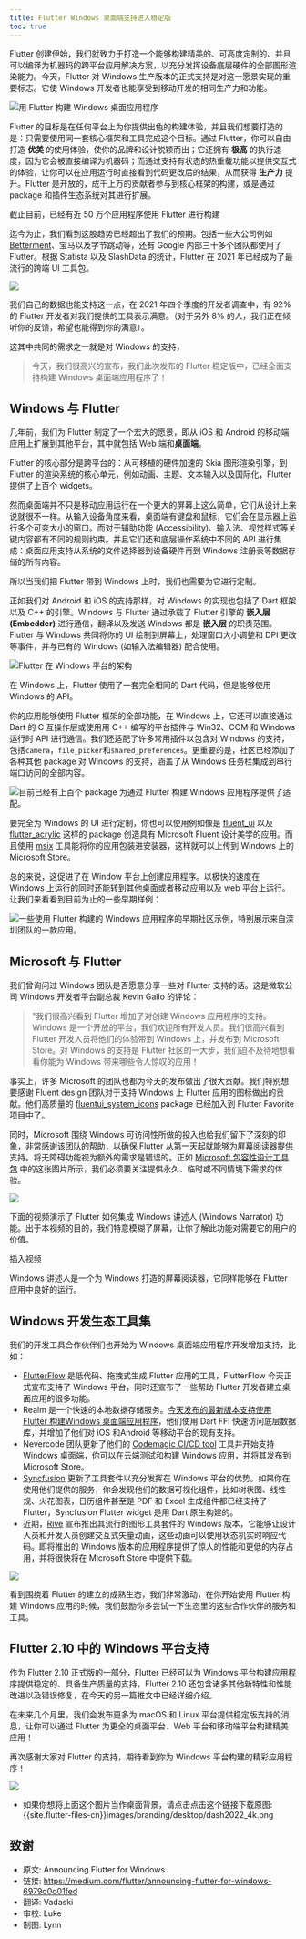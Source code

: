 ```yaml
---
title: Flutter Windows 桌面端支持进入稳定版
toc: true
---
```


Flutter 创建伊始，我们就致力于打造一个能够构建精美的、可高度定制的、并且可以编译为机器码的跨平台应用解决方案，以充分发挥设备底层硬件的全部图形渲染能力。今天，Flutter 对 Windows 生产版本的正式支持是对这一愿景实现的重要标志。它使 Windows 开发者也能享受到移动开发的相同生产力和功能。

![用 Flutter 构建 Windows 桌面应用程序]({{site.flutter-files-cn}}posts/images/2022/02/908c66b003640.jpg)

Flutter 的目标是在任何平台上为你提供出色的构建体验，并且我们想要打造的是：只需要使用同一套核心框架和工具完成这个目标。通过 Flutter，你可以自由打造 **优美** 的使用体验，使你的品牌和设计脱颖而出；它还拥有 **极高** 的执行速度，因为它会被直接编译为机器码；而通过支持有状态的热重载功能以提供交互式的体验，让你可以在应用运行时直接看到代码更改后的结果，从而获得 **生产力** 提升。Flutter 是开放的，成千上万的贡献者参与到核心框架的构建，或是通过 package 和插件生态系统对其进行扩展。

<highlight>截止目前，已经有近 50 万个应用程序使用 Flutter 进行构建</highlight>

迄今为止，我们看到这股趋势已经超出了我们的预期。包括一些大公司例如 [Betterment](https://verygood.ventures/success-stories/betterment "Betterment 使用 Flutter 的案例")、宝马以及字节跳动等，还有 Google 内部三十多个团队都使用了 Flutter。根据 Statista 以及 SlashData 的统计，Flutter 在 2021 年已经成为了最流行的跨端 UI 工具包。

![]({{site.flutter-files-cn}}posts/images/2022/02/531f089d347f9.png)

我们自己的数据也能支持这一点，在 2021 年四个季度的开发者调查中，有 92% 的 Flutter 开发者对我们提供的工具表示满意。（对于另外 8% 的人，我们正在倾听你的反馈，希望也能得到你的满意）。

这其中共同的需求之一就是对 Windows 的支持，

> 今天，我们很高兴的宣布，我们此次发布的 Flutter 稳定版中，已经全面支持构建 Windows 桌面端应用程序了！

## Windows 与 Flutter

几年前，我们为 Flutter 制定了一个宏大的愿景，即从 iOS 和 Android 的移动端应用上扩展到其他平台，其中就包括 Web 端和**桌面端**。

Flutter 的核心部分是跨平台的：从可移植的硬件加速的 Skia 图形渲染引擎，到 Flutter 的渲染系统的核心单元，例如动画、主题、文本输入以及国际化，Flutter 提供了上百个 widgets。

然而桌面端并不只是移动应用运行在一个更大的屏幕上这么简单，它们从设计上来说就很不一样。从输入设备角度来看，桌面端有键盘和鼠标，它们会在显示器上运行多个可变大小的窗口。而对于辅助功能 (Accessibility)、输入法、视觉样式等关键内容都有不同的规则约束。并且它们还和底层操作系统中不同的 API 进行集成：桌面应用支持从系统的文件选择器到设备硬件再到 Windows 注册表等数据存储的所有内容。

所以当我们把 Flutter 带到 Windows 上时，我们也需要为它进行定制。

正如我们对 Android 和 iOS 的支持那样，对 Windows 的实现也包括了 Dart 框架以及 C++ 的引擎。Windows 与 Flutter 通过承载了 Flutter 引擎的 **嵌入层(Embedder)** 进行通信，翻译以及发送 Windows 都是 **嵌入层** 的职责范围。Flutter 与 Windows 共同将你的 UI 绘制到屏幕上，处理窗口大小调整和 DPI 更改等事件，并与已有的 Windows (如输入法编辑器) 配合使用。

![Flutter 在 Windows 平台的架构]({{site.flutter-files-cn}}posts/images/2022/02/3ccad9b79b6d5.jpg)

在 Windows 上，Flutter 使用了一套完全相同的 Dart 代码，但是能够使用 Windows 的 API。

你的应用能够使用 Flutter 框架的全部功能，在 Windows 上，它还可以直接通过 Dart 的 C 互操作层或使用用 C++ 编写的平台插件与 Win32、COM 和 Windows 运行时 API 进行通信。我们还适配了许多常用插件以包含对 Windows 的支持，包括`camera`，`file_picker`和`shared_preferences`。更重要的是，社区已经添加了各种其他 package 对 Windows 的支持，涵盖了从 Windows 任务栏集成到串行端口访问的全部内容。

![目前已经有上百个 package 为通过 Flutter 构建 Windows 应用程序提供了适配。]({{site.flutter-files-cn}}posts/images/2022/02/8eff674e59263.jpg)

要完全为 Windows 的 UI 进行定制，你也可以使用例如像是 [fluent_ui](https://pub.flutter-io.cn/packages/fluent_ui "使用 fluent_ui package 实现具有 Microsoft Fluent 设计美学的设计") 以及 [flutter_acrylic](https://pub.flutter-io.cn/packages/flutter_acrylic "使用 flutter_acrylic package 实现具有 Microsoft Fluent 设计美学的设计") 这样的 package 创造具有 Microsoft Fluent 设计美学的应用。而且使用 [msix](https://pub.dev/packages/msix "使用 msix 工具打包发布 Windows 桌面应用程序") 工具能将你的应用包装进安装器，这样就可以上传到 Windows 上的 Microsoft Store。

总的来说，这促进了在 Window 平台上创建应用程序。以极快的速度在 Windows 上运行的同时还能转到其他桌面或者移动应用以及 web 平台上运行。让我们来看看到目前为止的一些早期样例：

![一些使用 Flutter 构建的 Windows 应用程序的早期社区示例，特别展示来自深圳团队的一款应用。]({{site.flutter-files-cn}}posts/images/2022/02/8f17446cb2052.png)

## Microsoft 与 Flutter

我们曾询问过 Windows 团队是否愿意分享一些对 Flutter 支持的话。这是微软公司 Windows 开发者平台副总裁 Kevin Gallo 的评论：

>"我们很高兴看到 Flutter 增加了对创建 Windows 应用程序的支持。Windows 是一个开放的平台，我们欢迎所有开发人员。我们很高兴看到 Flutter 开发人员将他们的体验带到 Windows 上，并发布到 Microsoft Store。对 Windows 的支持是 Flutter 社区的一大步，我们迫不及待地想看看你能为 Windows 带来哪些令人惊叹的应用！

事实上，许多 Microsoft 的团队也都为今天的发布做出了很大贡献。我们特别想要感谢 Fluent design 团队对于支持 Windows 上 Flutter 应用的图标做出的贡献。他们高质量的 [fluentui_system_icons](https://pub.dev/packages/fluentui_system_icons "Fluent design 团队开发的 fluentui_system_icons package") package 已经加入到 Flutter Favorite 项目中了。

同时，Microsoft 围绕 Windows 可访问性所做的投入也给我们留下了深刻的印象，非常感谢该团队的帮助，以确保 Flutter 从第一天起就能够为屏幕阅读器提供支持。将无障碍功能视为额外的需求是错误的。正如 [Microsoft 包容性设计工具包](https://www.microsoft.com/design/inclusive "Microsoft 包容性设计工具包") 中的这张图片所示，我们必须要关注提供永久、临时或不同情境下需求的体验。

![]({{site.flutter-files-cn}}posts/images/2022/02/a6687ec76191d.jpg)

下面的视频演示了 Flutter 如何集成 Windows 讲述人 (Windows Narrator) 功能。出于本视频的目的，我们特意模糊了屏幕，让你了解此功能对需要它的用户的价值。

插入视频

Windows 讲述人是一个为 Windows 打造的屏幕阅读器，它同样能够在 Flutter 应用中良好的运行。

## Windows 开发生态工具集

我们的开发工具合作伙伴们也开始为 Windows 桌面端应用程序开发增加支持，比如：

* [FlutterFlow](https://flutterflow.io/ "低代码、拖拽式生成 Flutter 应用的工具 FlutterFlow 官网") 是低代码、拖拽式生成 Flutter 应用的工具，FlutterFlow 今天正式宣布支持了 Windows 平台，同时还宣布了一些帮助 Flutter 开发者建立桌面应用的很多功能。
* Realm 是一个快速的本地数据存储服务。[今天发布的最新版本支持使用 Flutter 构建Windows 桌面端应用程序](https://www.mongodb.com/developer/article/introducing-realm-flutter-sdk "Realm 今天宣布支持使用 Flutter 构建Windows 桌面端应用程序")，他们使用 Dart FFI 快速访问底层数据库，并增加了他们对 iOS 和Android 等移动平台的现有支持。
* Nevercode 团队更新了他们的 [Codemagic CI/CD tool](https://flutterci.com/ "Nevercode 开发的 Codemagic CI/CD 工具") 工具并开始支持 Windows 桌面端，你可以在云端测试和构建 Windows 应用，并将其发布到 Microsoft Store。
* [Syncfusion](https://www.syncfusion.com/flutter-widgets "Syncfusion 官网的 Flutter widget 介绍界面") 更新了工具套件以充分发挥在 Windows 平台的优势。如果你在使用他们提供的服务，你会发现他们的数据可视化组件，比如树状图、线性规、火花图表，日历组件甚至是 PDF 和 Excel 生成组件都已经支持了 Flutter，Syncfusion Flutter widget 是用 Dart 原生构建的。
* 近期，[Rive](https://rive.app/ "创建交互式矢量动画的工具 Rive 官网") 宣布推出其流行的图形工具套件的 Windows 版本，它能够让设计人员和开发人员创建交互式矢量动画，这些动画可以使用状态机实时响应代码。即将推出的 Windows 版本的应用程序提供了惊人的性能和更低的内存占用，并将很快将在 Microsoft Store 中提供下载。

![]({{site.flutter-files-cn}}posts/images/2022/02/7d6b68e9aaec4.jpg)

看到围绕着 Flutter 的建立的成熟生态，我们非常激动，在你开始使用 Flutter 构建 Windows 应用的时候，我们鼓励你多尝试一下生态里的这些合作伙伴的服务和工具。

## Flutter 2.10 中的 Windows 平台支持

作为 Flutter 2.10 正式版的一部分，Flutter 已经可以为 Windows 平台构建应用程序提供稳定的、具备生产质量的支持，Flutter 2.10 还包含诸多其他新特性和性能改进以及错误修复，在今天的另一篇推文中已经详细介绍。

在未来几个月里，我们会发布更多为 macOS 和 Linux 平台提供稳定版支持的消息，让你可以通过 Flutter 为更全的桌面平台、Web 平台和移动端平台构建精美应用！

再次感谢大家对 Flutter 的支持，期待看到你为 Windows 平台构建的精彩应用程序！

![]({{site.flutter-files-cn}}posts/images/2022/02/56b3f56c8b099.jpg)

- 如果你想将上面这个图片当作桌面背景，请点击点击这个链接下载原图: {{site.flutter-files-cn}}images/branding/desktop/dash2022_4k.png

## 致谢

- 原文: Announcing Flutter for Windows
- 链接: https://medium.com/flutter/announcing-flutter-for-windows-6979d0d01fed
- 翻译: Vadaski
- 审校: Luke
- 制图: Lynn

